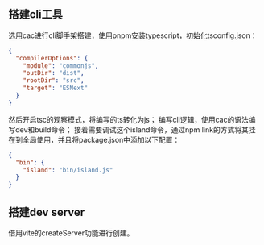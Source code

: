 ## 搭建cli工具
选用cac进行cli脚手架搭建，使用pnpm安装typescript，初始化tsconfig.json：
```json
{
  "compilerOptions": {
    "module": "commonjs",
    "outDir": "dist",
    "rootDir": "src",
    "target": "ESNext"
  }
}
```
然后开启tsc的观察模式，将编写的ts转化为js；
编写cli逻辑，使用cac的语法编写dev和build命令；
接着需要调试这个island命令，通过npm link的方式将其挂在到全局使用，并且将package.json中添加以下配置：
```json
{
  "bin": {
    "island": "bin/island.js"
  }
}
```

## 搭建dev server
借用vite的createServer功能进行创建。